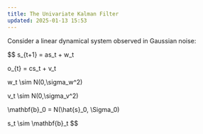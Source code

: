 ```yaml
---
title: The Univariate Kalman Filter
updated: 2025-01-13 15:53
---
```


Consider a linear dynamical system observed in Gaussian noise:

$$
s_{t+1} = as_t + w_t

o_{t} = cs_t + v_t

w_t \sim N(0,\sigma_w^2)

v_t \sim N(0,\sigma_v^2)

\mathbf{b}_0 = N(\hat{s}_0, \Sigma_0)

s_t \sim \mathbf{b}_t
$$
